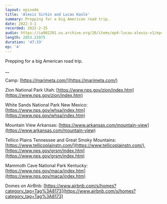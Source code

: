 ```yaml
---
layout: episode
title: 'Alexis Sirkin and Lucas Kasle'
summary: Prepping for a big American road trip.
date: 2022-3-1
recorded: 2022-2-15
audio: https://ia902201.us.archive.org/26/items/ep4-lucas-alexis-v1/ep4-lucas-alexis-v1.mp3
length: 2853.22975
duration: '47:33'
ep: '4'
---
```


Prepping for a big American road trip.

__

Camp: [https://marimeta.com/](https://marimeta.com/)

Zion National Park Utah: [https://www.nps.gov/zion/index.htm](https://www.nps.gov/zion/index.htm)

White Sands National Park New Mexico: [https://www.nps.gov/whsa/index.htm](https://www.nps.gov/whsa/index.htm)

Mountain View Arkansas: [https://www.arkansas.com/mountain-view](https://www.arkansas.com/mountain-view)

Tellico Plains Tennessee and Great Smoky Mountains: [https://www.tellicoplainstn.com/](https://www.tellicoplainstn.com/), [https://www.nps.gov/grsm/index.htm](https://www.nps.gov/grsm/index.htm)

Mammoth Cave National Park Kentucky: [https://www.nps.gov/maca/index.htm](https://www.nps.gov/maca/index.htm)

Domes on AirBnb: [https://www.airbnb.com/s/homes?category_tag=Tag%3A8173](https://www.airbnb.com/s/homes?category_tag=Tag%3A8173)
